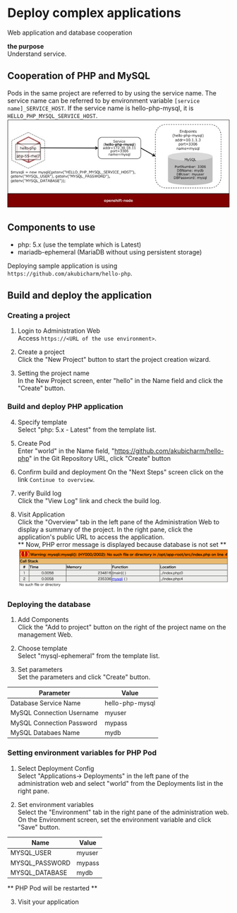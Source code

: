 # Deploy complex applications
Web application and database cooperation

**the purpose**  
Understand service.

## Cooperation of PHP and MySQL
Pods in the same project are referred to by using the service name.
The service name can be referred to by environment variable `[service name]_SERVICE_HOST`. If the service name is hello-php-mysql, it is `HELLO_PHP_MYSQL_SERVICE_HOST`.
![PHP-MySQL](../../3.3/deployComplexApp/PHP-MySQL.jpg)

## Components to use
* php: 5.x (use the template which is Latest)
* mariadb-ephemeral (MariaDB without using persistent storage)

Deploying sample application is using `https://github.com/akubicharm/hello-php`.

## Build and deploy the application

### Creating a project
1. Login to Administration Web  
Access `https://<URL of the use environment>`.

2. Create a project  
Click the "New Project" button to start the project creation wizard.

3. Setting the project name  
In the New Project screen, enter "hello" in the Name field and click the "Create" button.

### Build and deploy PHP application
4. Specify template  
Select "php: 5.x - Latest" from the template list.

5. Create Pod  
Enter "world" in the Name field, "https://github.com/akubicharm/hello-php" in the Git Repository URL, click "Create" button

6. Confirm build and deployment
On the "Next Steps" screen click on the link `Continue to overview`.

7. verify Build log  
Click the "View Log" link and check the build log.

8. Visit Application  
Click the "Overview" tab in the left pane of the Administration Web to display a summary of the project. In the right pane, click the application's public URL to access the application.  
** Now, PHP error message is displayed because database is not set **
![PHPError](../../3.3/deployComplexApp/php-error.png)

### Deploying the database

1. Add Components  
Click the "Add to project" button on the right of the project name on the management Web.

2. Choose template  
Select "mysql-ephemeral" from the template list.

3. Set parameters  
Set the parameters and click "Create" button.

| Parameter | Value |
| --- | --- |
| Database Service Name | hello-php-mysql |
| MySQL Connection Username | myuser |
| MySQL Connection Password | mypass |
| MySQL Databaes Name | mydb |

### Setting environment variables for PHP Pod

1. Select Deployment Config  
Select "Applications-> Deployments" in the left pane of the administration web and select "world" from the Deployments list in the right pane.

2. Set environment variables  
Select the "Environment" tab in the right pane of the administration web. On the Environment screen, set the environment variable and click "Save" button.

| Name | Value |
| --- | --- |
| MYSQL_USER | myuser |
| MYSQL_PASSWORD | mypass |
| MYSQL_DATABASE | mydb |

** PHP Pod will be restarted **

3. Visit your application
